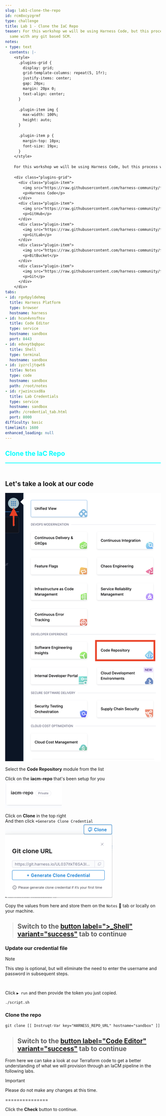 ```yaml
---
slug: lab1-clone-the-repo
id: rcm8xcyzgrmf
type: challenge
title: Lab 1 - Clone the IaC Repo
teaser: For this workshop we will be using Harness Code, but this process works the
  same with any git based SCM.
notes:
- type: text
  contents: |-
    <style>
      .plugins-grid {
        display: grid;
        grid-template-columns: repeat(5, 1fr);
        justify-items: center;
        gap: 20px;
        margin: 20px 0;
        text-align: center;
      }

      .plugin-item img {
        max-width: 100%;
        height: auto;
      }

      .plugin-item p {
        margin-top: 10px;
        font-size: 19px;
      }
    </style>

    For this workshop we will be using Harness Code, but this process works the same with any git based SCM.

    <div class="plugins-grid">
      <div class="plugin-item">
        <img src="https://raw.githubusercontent.com/harness-community/field-workshops/main/assets/modules/svg/code.svg" alt="Harness Code" width="150">
        <p>Harness Code</p>
      </div>
      <div class="plugin-item">
        <img src="https://raw.githubusercontent.com/harness-community/field-workshops/main/assets/logos/svg/github.svg" alt="GitHub" width="150">
        <p>GitHub</p>
      </div>
      <div class="plugin-item">
        <img src="https://raw.githubusercontent.com/harness-community/field-workshops/main/assets/logos/svg/gitlab.svg" alt="GitLab" width="150">
        <p>GitLab</p>
      </div>
      <div class="plugin-item">
        <img src="https://raw.githubusercontent.com/harness-community/field-workshops/main/assets/logos/svg/bitbucket.svg" alt="BitBucket" width="150">
        <p>BitBucket</p>
      </div>
      <div class="plugin-item">
        <img src="https://raw.githubusercontent.com/harness-community/field-workshops/main/assets/logos/svg/git_scm.svg" alt="Git" width="150">
        <p>Git</p>
      </div>
    </div>
tabs:
- id: rgv6pyldehmq
  title: Harness Platform
  type: browser
  hostname: harness
- id: hcun4vnsfhsv
  title: Code Editor
  type: service
  hostname: sandbox
  port: 8443
- id: edvxytbqbpac
  title: Shell
  type: terminal
  hostname: sandbox
- id: iyzrcljtqwt6
  title: Notes
  type: code
  hostname: sandbox
  path: /root/notes
- id: rjwzincsxd8a
  title: Lab Credentials
  type: service
  hostname: sandbox
  path: /credential_tab.html
  port: 8000
difficulty: basic
timelimit: 1600
enhanced_loading: null
---
```


<style type="text/css" rel="stylesheet">
hr.cyan { background-color: cyan; color: cyan; height: 2px; margin-bottom: -10px; }
h2.cyan { color: cyan; }
</style><h2 class="cyan">Clone the IaC Repo</h2>
<hr class="cyan">
<br><br>

## Let's take a look at our code
![](https://raw.githubusercontent.com/harness-community/field-workshops/main/assets/images/module_code.png)

Select the **Code Repository** module from the list <br>

Click on the **iacm-repo** that's been setup for you <br>
![](https://raw.githubusercontent.com/harness-community/field-workshops/main/se-workshop-iacm/assets/images/iacm_code_repo.png)

Click on **Clone** in the top right <br>
And then click `+Generate Clone Credential` <br>
![](https://raw.githubusercontent.com/harness-community/field-workshops/main/unscripted-workshop-2024/assets/images/code_clone.png)

Copy the values from here and store them on the `Notes` 📝 tab or locally on your machine.

> ## Switch to the [button label=">_Shell" variant="success"](tab-2) tab to continue

### Update our credential file
> [!NOTE]
> This step is optional, but will eliminate the need to enter the username and password in subsequent steps.

<br>

Click `▶️ run` and then provide the token you just copied.
```bash,run
./script.sh
```

### Clone the repo
```bash,run
git clone [[ Instruqt-Var key="HARNESS_REPO_URL" hostname="sandbox" ]]
```

> ## Switch to the [button label="Code Editor" variant="success"](tab-1) tab to continue
From here we can take a look at our Terraform code to get a better understanding of what we will provision through an IaCM pipeline in the following labs.

> [!IMPORTANT]
> Please do not make any changes at this time.

===============

Click the **Check** button to continue.
